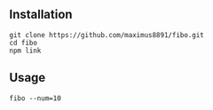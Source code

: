 ## Installation

```
git clone https://github.com/maximus8891/fibo.git
cd fibo
npm link
```

## Usage

```
fibo --num=10
```

